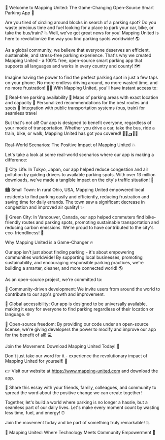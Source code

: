 🎉 Welcome to Mapping United: The Game-Changing Open-Source Smart Parking App 🚀

Are you tired of circling around blocks in search of a parking spot? Do you waste precious time and fuel looking for a place to park your car, bike, or take the bus/train? 💥 Well, we've got great news for you! Mapping United is here to revolutionize the way you find parking spots worldwide! 🌎

As a global community, we believe that everyone deserves an efficient, sustainable, and stress-free parking experience. That's why we created Mapping United - a 100% free, open-source smart parking app that supports all languages and works in every country and county! 🗺️

Imagine having the power to find the perfect parking spot in just a few taps on your phone. No more endless driving around, no more wasted time, and no more frustration! 🙅‍♂️ With Mapping United, you'll have instant access to:

📍 Real-time parking availability
📍 Maps of parking areas with exact location and capacity
📍 Personalized recommendations for the best routes and spots
📍 Integration with public transportation systems (bus, train) for seamless travel

But that's not all! Our app is designed to benefit everyone, regardless of your mode of transportation. Whether you drive a car, take the bus, ride a train, bike, or walk, Mapping United has got you covered! 🚌🚂🛺️🏃‍♂️

Real-World Scenarios: The Positive Impact of Mapping United 💥

Let's take a look at some real-world scenarios where our app is making a difference:

🌆 City Life: In Tokyo, Japan, our app helped reduce congestion and air pollution by guiding drivers to available parking spots. With over 13 million downloads, we've made a tangible impact on the city's traffic situation! 🚀

🏙️ Small Town: In rural Ohio, USA, Mapping United empowered local residents to find parking easily and efficiently, reducing frustration and saving time for daily errands. The town saw a significant decrease in congestion and improved air quality! ✨

🌲 Green City: In Vancouver, Canada, our app helped commuters find bike-friendly routes and parking spots, promoting sustainable transportation and reducing carbon emissions. We're proud to have contributed to the city's eco-friendliness! 🌟

Why Mapping United is a Game-Changer 🔥

Our app isn't just about finding parking - it's about empowering communities worldwide! By supporting local businesses, promoting sustainability, and encouraging responsible parking practices, we're building a smarter, cleaner, and more connected world! 🌎

As an open-source project, we're committed to:

🔹 Community-driven development: We invite users from around the world to contribute to our app's growth and improvement.

🔹 Global accessibility: Our app is designed to be universally available, making it easy for everyone to find parking regardless of their location or language. 🌐

🔹 Open-source freedom: By providing our code under an open-source license, we're giving developers the power to modify and improve our app for the benefit of all! 💻

Join the Movement: Download Mapping United Today! 🔴

Don't just take our word for it - experience the revolutionary impact of Mapping United for yourself! 🎉

👉 Visit our website at https://www.mapping-united.com and download the app.

📱 Share this essay with your friends, family, colleagues, and community to spread the word about the positive change we can create together!

Together, let's build a world where parking is no longer a hassle, but a seamless part of our daily lives. Let's make every moment count by wasting less time, fuel, and energy! ⏰

Join the movement today and be part of something truly remarkable! 💥

🌟 Mapping United: Where Technology Meets Community Empowerment 🌟